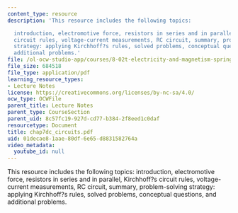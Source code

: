 ```yaml
---
content_type: resource
description: 'This resource includes the following topics:

  introduction, electromotive force, resistors in series and in parallel, Kirchhoff?s
  circuit rules, voltage-current measurements, RC circuit, summary, problem-solving
  strategy: applying Kirchhoff?s rules, solved problems, conceptual questions, and
  additional problems.'
file: /ol-ocw-studio-app/courses/8-02t-electricity-and-magnetism-spring-2005/01decae81aae80df6e65d8831582764a_chap7dc_circuits.pdf
file_size: 684518
file_type: application/pdf
learning_resource_types:
- Lecture Notes
license: https://creativecommons.org/licenses/by-nc-sa/4.0/
ocw_type: OCWFile
parent_title: Lecture Notes
parent_type: CourseSection
parent_uid: 8c57fc19-927d-cd77-b384-2f8eed1c0daf
resourcetype: Document
title: chap7dc_circuits.pdf
uid: 01decae8-1aae-80df-6e65-d8831582764a
video_metadata:
  youtube_id: null
---
```

This resource includes the following topics:
introduction, electromotive force, resistors in series and in parallel, Kirchhoff?s circuit rules, voltage-current measurements, RC circuit, summary, problem-solving strategy: applying Kirchhoff?s rules, solved problems, conceptual questions, and additional problems.